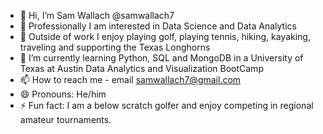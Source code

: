- 👋 Hi, I’m Sam Wallach @samwallach7
- 👀 Professionally I am interested in Data Science and Data Analytics
- 🎪 Outside of work I enjoy playing golf, playing tennis, hiking, kayaking, traveling and supporting the Texas Longhorns
- 🌱 I’m currently learning Python, SQL and MongoDB in a University of Texas at Austin Data Analytics and Visualization BootCamp
- 📫 How to reach me - email samwallach7@gmail.com
- 😄 Pronouns: He/him
- ⚡ Fun fact: I am a below scratch golfer and enjoy competing in regional amateur tournaments.

<!---
samwallach7/samwallach7 is a ✨ special ✨ repository because its `README.md` (this file) appears on your GitHub profile.
You can click the Preview link to take a look at your changes.
--->
